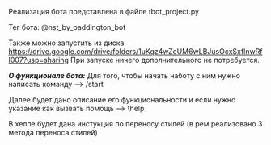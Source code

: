 Реализация бота представлена в файле tbot_project.py

Тег бота: @nst_by_paddington_bot 

Также можно запустить из диска https://drive.google.com/drive/folders/1uKqz4wZcUM6wLBJusOcxSxflnwRfI007?usp=sharing
При запуске ничего дополнительного не потребуется.

___О функционале бота:___
Для того, чтобы начать наботу с ним нужно написать команду --> /start

Далее будет дано описание его функциональности и если нужно указание как вызвать помощь --> \help

В хелпе будет дана инстукция по переносу стилей (в рем реализовано 3 метода переноса стилей)
